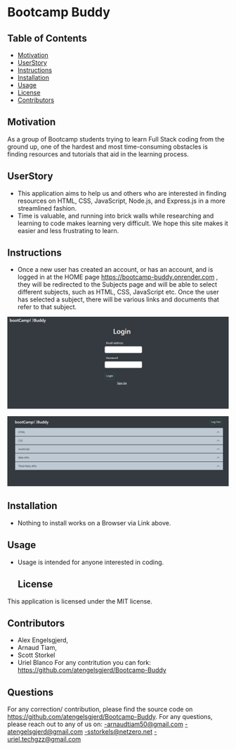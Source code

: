 # Bootcamp Buddy

## Table of Contents

- [Motivation](#motivation)
- [UserStory](#userStory)
- [Instructions](#instructions)
- [Installation](#installation)
- [Usage](#usage)
- [License](#license)
- [Contributors](#contributors)



## Motivation

As a group of Bootcamp students trying to learn Full Stack coding from the ground up,
one of the hardest and most time-consuming obstacles is finding resources and tutorials that aid in the learning process.


## UserStory

- This application aims to help us and others who are interested in finding resources on HTML, CSS, JavaScript, Node.js, and Express.js in a more streamlined fashion. 
- Time is valuable, and running into brick walls while researching and learning to code makes learning very difficult. We hope this site makes it easier and less frustrating to learn. 

## Instructions

- Once a new user has created an account, or has an account, and is logged in at the HOME page  https://bootcamp-buddy.onrender.com , they will be redirected to the Subjects page and will be able to select different subjects, such as HTML, CSS, JavaScript etc. Once the user has selected a subject, there will be various links and documents that refer to that subject.

![alt text](./assets/images/login.png)

![alt text](./assets/images/landing%20page.png)


## Installation

* Nothing to install works on a Browser via Link above.

## Usage

* Usage is intended for anyone interested in coding.

  ## License
This application is licensed under the MIT license.

## Contributors 

- Alex Engelsgjerd, 
- Arnaud Tiam, 
- Scott Storkel
- Uriel Blanco
For any contritution you can fork: https://github.com/atengelsgjerd/Bootcamp-Buddy


## Questions
For any correction/ contribution, please find the source code on https://github.com/atengelsgjerd/Bootcamp-Buddy. 
For any questions, please reach out to any of us on:
-arnaudtiam50@gmail.com
-atengelsgjerd@gmail.com
-sstorkels@netzero.net
-uriel.techgzz@gmail.com